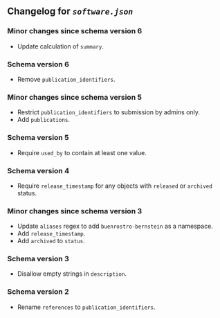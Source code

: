 ## Changelog for *`software.json`*

### Minor changes since schema version 6

* Update calculation of `summary`.

### Schema version 6

* Remove `publication_identifiers`.

### Minor changes since schema version 5

* Restrict `publication_identifiers` to submission by admins only.
* Add `publications`.

### Schema version 5

* Require `used_by` to contain at least one value.

### Schema version 4

* Require `release_timestamp` for any objects with `released` or `archived` status.

### Minor changes since schema version 3

* Update `aliases` regex to add `buenrostro-bernstein` as a namespace.
* Add `release_timestamp`.
* Add `archived` to `status`.

### Schema version 3

* Disallow empty strings in `description`.

### Schema version 2

* Rename `references` to `publication_identifiers`.
